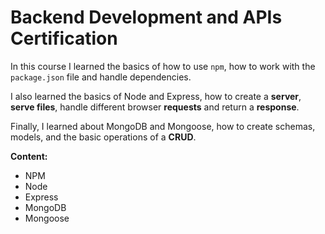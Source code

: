 # Backend Development and APIs Certification

In this course I learned the basics of how to use `npm`, how to work with the `package.json` file and handle dependencies.

I also learned the basics of Node and Express, how to create a **server**, **serve files**, handle different browser **requests** and return a **response**.

Finally, I learned about MongoDB and Mongoose, how to create schemas, models, and the basic operations of a **CRUD**.

**Content:**

- NPM
- Node
- Express
- MongoDB
- Mongoose
